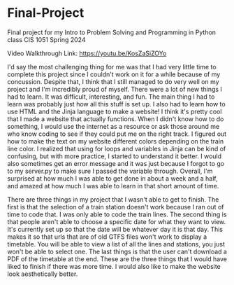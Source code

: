 # Final-Project

Final project for my Intro to Problem Solving and Programming in Python class CIS 1051 Spring 2024

Video Walkthrough Link: <https://youtu.be/KosZaSiZOYo>

I'd say the most challenging thing for me was that I had very little time to
complete this project since I couldn't work on it for a while because of my
concussion. Despite that, I think that I still managed to do very well on my
project and I'm incredibly proud of myself. There were a lot of new things
I had to learn. It was difficult, interesting, and fun. The main thing I had to
learn was probably just how all this stuff is set up. I also had to learn how
to use HTML and the Jinja language to make a website! I think it's pretty cool that I
made a website that actually functions. When I didn't know how to do something, I
would use the internet as a resource or ask those around me who know coding to see if
they could put me on the right track. I figured out how to make the text on
my website different colors depending on the train line color. I realized
that using for loops and variables in Jinja can be kind of confusing, but with more
practice, I started to understand it better. I would also sometimes get an error
message and it was just because I forgot to go to my server.py to make sure I passed
the variable through. Overall, I'm surprised at how much I was able to get
done in about a week and a half, and amazed at how much I was able to learn in
that short amount of time.

There are three things in my project that I wasn't able to get to finish. The first
is that the selection of a train station doesn't work because I ran out of time
to code that. I was only able to code the train lines. The second thing is that
people aren't able to choose a specific date for what they want to view. It's
currently set up so that the date will be whatever day it is that day. This makes
it so that urls that are of old GTFS files won't work to display a timetable. You
will be able to view a list of all the lines and stations, you just won't be able
to select one. The last things is that the user can't download a PDF of the
timetable at the end. These are the three things that I would have liked to finish
if there was more time. I would also like to make the website look aesthetically
better.
